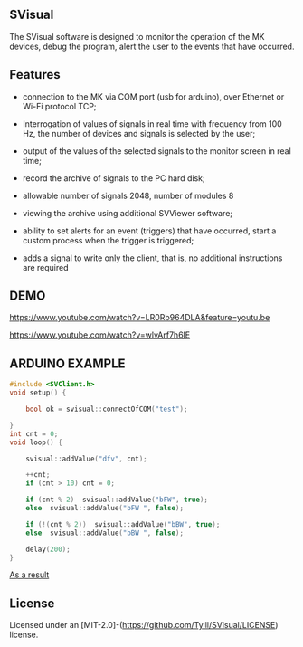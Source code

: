 ## SVisual

The SVisual software is designed to monitor the operation of the MK devices, debug the program, alert the user to the events that have occurred.

## Features

* connection to the MK via COM port (usb for arduino), over Ethernet or Wi-Fi protocol TCP;

* Interrogation of values of signals in real time with frequency from 100 Hz, the number of devices and signals is selected by the user;

* output of the values of the selected signals to the monitor screen in real time;

* record the archive of signals to the PC hard disk;

* allowable number of signals 2048, number of modules 8

* viewing the archive using additional SVViewer software;

* ability to set alerts for an event (triggers) that have occurred, start a custom process when the trigger is triggered;

* adds a signal to write only the client, that is, no additional instructions are required

## DEMO

https://www.youtube.com/watch?v=LR0Rb964DLA&feature=youtu.be

https://www.youtube.com/watch?v=wlvArf7h6lE


## ARDUINO EXAMPLE 

```cpp
#include <SVClient.h>
void setup() {

	bool ok = svisual::connectOfCOM("test");

}
int cnt = 0;
void loop() {

	svisual::addValue("dfv", cnt);

	++cnt;
	if (cnt > 10) cnt = 0;

	if (cnt % 2)  svisual::addValue("bFW", true);
	else  svisual::addValue("bFW ", false);

	if (!(cnt % 2))  svisual::addValue("bBW", true);
	else  svisual::addValue("bBW ", false);

	delay(200);
}
```
[As a result](docs/example.png)

## License
Licensed under an [MIT-2.0]-(https://github.com/Tyill/SVisual/LICENSE) license.




